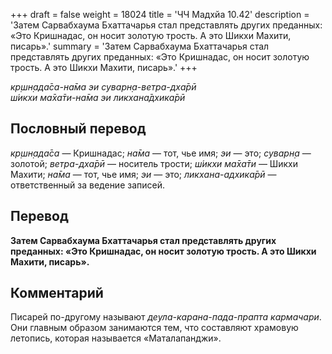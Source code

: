 +++
draft = false
weight = 18024
title = 'ЧЧ Мадхйа 10.42'
description = 'Затем Сарвабхаума Бхаттачарья стал представлять других преданных: «Это Кришнадас, он носит золотую трость. А это Шикхи Махити, писарь».'
summary = 'Затем Сарвабхаума Бхаттачарья стал представлять других преданных: «Это Кришнадас, он носит золотую трость. А это Шикхи Махити, писарь».'
+++

_кр̣шн̣ада̄са-на̄ма эи суварн̣а-ветра-дха̄рӣ  
ш́икхи ма̄ха̄ти-на̄ма эи ликхана̄дхика̄рӣ_

## Пословный перевод

_кр̣шн̣ада̄са_ — Кришнадас; _на̄ма_ — тот, чье имя; _эи_ — это; _суварн̣а_ — золотой; _ветра_\-_дха̄рӣ_ — носитель трости; _ш́икхи_ _ма̄ха̄ти_ — Шикхи Махити; _на̄ма_ — тот, чье имя; _эи_ — это; _ликхана_\-_адхика̄рӣ_ — ответственный за ведение записей.

## Перевод

**Затем Сарвабхаума Бхаттачарья стал представлять других преданных: «Это Кришнадас, он носит золотую трость. А это Шикхи Махити, писарь».**

## Комментарий

Писарей по-другому называют _деула-карана-пада-прапта кармачари_. Они главным образом занимаются тем, что составляют храмовую летопись, которая называется «Маталапанджи».
